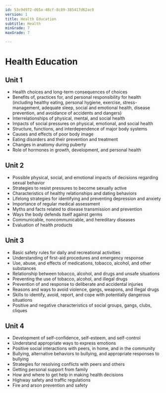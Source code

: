```yaml
---
id: 53c9d972-d65a-48cf-8c89-385417d62ac0
version: 1
title: Health Education
subtitle: Health
minGrade: 7
maxGrade: 7

---
```

# Health Education


## Unit 1
* Health choices and long-term consequences of choices
* Benefits of, practices for, and personal responsibility for health (including healthy eating, personal hygiene, exercise, stress-management, adequate sleep, social and emotional health, disease prevention, and avoidance of accidents and dangers)
* Interrelationships of physical, mental, and social health
* Impacts of social pressures on physical, emotional, and social health
* Structure, functions, and interdependence of major body systems
* Causes and effects of poor body image
* Eating disorders and their prevention and treatment
* Changes in anatomy during puberty
* Role of hormones in growth, development, and personal health

## Unit 2
* Possible physical, social, and emotional impacts of decisions regarding sexual behavior
* Strategies to resist pressures to become sexually active
* Characteristics of healthy relationships and dating behaviors
* Lifelong strategies for identifying and preventing depression and anxiety
* Importance of regular medical assessment
* Myths and facts related to disease transmission and prevention
* Ways the body defends itself against germs
* Communicable, noncommunicable, and hereditary diseases
* Evaluation of health products

## Unit 3
* Basic safety rules for daily and recreational activities
* Understanding of first-aid procedures and emergency response
* Use, abuse, and effects of medications, tobacco, alcohol, and other substances
* Relationship between tobacco, alcohol, and drugs and unsafe situations
* Preventing the use of tobacco, alcohol, and illegal drugs
* Prevention of and response to deliberate and accidental injuries
* Reasons and ways to avoid violence, gangs, weapons, and illegal drugs
* Skills to identify, avoid, report, and cope with potentially dangerous situations
* Positive and negative characteristics of social groups, gangs, clubs, cliques

## Unit 4
* Development of self-confidence, self-esteem, and self-control
* Understand appropriate ways to express emotions
* Positive social interactions with peers, in home, and in the community
* Bullying, alternative behaviors to bullying, and appropriate responses to bullying
* Strategies for resolving conflicts with peers and others
* Getting personal support from family
* How and where to get help in making health decisions
* Highway safety and traffic regulations
* Fire and arson prevention and safety